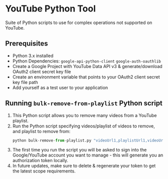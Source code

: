 # YouTube Python Tool
Suite of Python scripts to use for complex operations not supported on YouTube.

## Prerequisites
- Python 3.x installed
- Python Dependencies: `google-api-python-client` `google-auth-oauthlib`
- Create a Google Project with YouTube Data API v3 & generate/download OAuth2 client secret key file
- Create an environment variable that points to your OAuth2 client secret key file path
- Add yourself as a test user to your application

## Running `bulk-remove-from-playlist` Python script
1. This Python script allows you to remove many videos from a YouTube playlist.
2. Run the Python script specifying videos/playlist of videos to remove, and playlist to remove from:
    ```python
    python bulk-remove-from-playlist.py "videoUrl1,playlistUrl1,videoUrl2,videoUrl3" "playlist_url"
    ```
3. The first time you run the script you will be asked to sign into the Google/YouTube account you want to manage - this will generate you an authorization token locally.
4. In future updates, make sure to delete & regenerate your token to get the latest scope requirements.